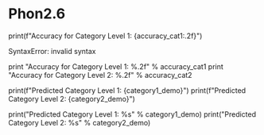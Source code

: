 # Phon2.6

 print(f"Accuracy for Category Level 1: {accuracy_cat1:.2f}")

 SyntaxError: invalid syntax

print "Accuracy for Category Level 1: %.2f" % accuracy_cat1
print "Accuracy for Category Level 2: %.2f" % accuracy_cat2



print(f"Predicted Category Level 1: {category1_demo}")
print(f"Predicted Category Level 2: {category2_demo}")

print("Predicted Category Level 1: %s" % category1_demo)
print("Predicted Category Level 2: %s" % category2_demo)
